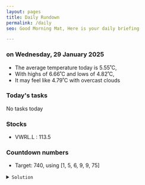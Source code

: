```yaml
---
layout: pages
title: Daily Rundown
permalink: /daily
seo: Good Morning Mat, Here is your daily briefing

---
```


<!-- weather_marker starts -->
### on Wednesday, 29 January 2025

- The average temperature today is 5.55˚C,
- With highs of 6.66˚C and lows of 4.82˚C,
- It may feel like 4.79˚C with overcast clouds

<!-- weather_marker ends -->

### Today's tasks
<!-- task_marker starts -->
No tasks today
<!-- task_marker ends -->

### Stocks

<!-- stocks_marker starts -->

- VWRL.L : 113.5

<!-- stocks_marker ends -->

### Countdown numbers
<!-- game_marker starts -->

- Target: 740, using [1, 5, 6, 9, 9, 75]
<details><summary><code>Solution</code></summary>


Solution: ( 75 - 9 / 9 ) x ( 6 + 5 - 1 )

Total: 7 solutions.

</details>

<!-- game_marker ends -->
